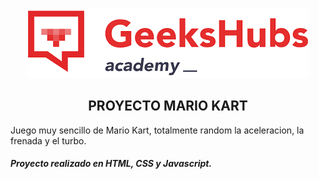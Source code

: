 
<p align="center">
<img src="img/gekkhub.png"></p>
<h2 align="center">PROYECTO MARIO KART</h2>
<p>Juego muy sencillo de Mario Kart, totalmente random la aceleracion, la frenada y el turbo.<br>
</p>

<h5><p>Proyecto realizado en HTML, CSS y Javascript.</p></h5>